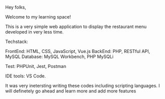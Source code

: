 Hey folks,

Welcome to my learning space!

This is a very simple web application to display the restaurant menu developed in very less time.

Techstack:

FrontEnd: HTML, CSS, JavaScript, Vue.js
BackEnd: PHP, RESTful API, MySQL
Database: MySQL Workbench, PHP MySQLi

Test: PHPUnit, Jest, Postman

IDE tools: VS Code.

It was very inetersting writing these codes including scripting languages. I will definetely go ahead and learn more and add more features

